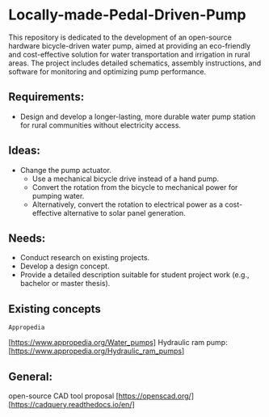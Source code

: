 # Locally-made-Pedal-Driven-Pump
This repository is dedicated to the development of an open-source hardware bicycle-driven water pump, aimed at providing an eco-friendly and cost-effective solution for water transportation and irrigation in rural areas. The project includes detailed schematics, assembly instructions, and software for monitoring and optimizing pump performance.

## Requirements:

- Design and develop a longer-lasting, more durable water pump station for rural communities without electricity access.

## Ideas:
- Change the pump actuator.
  - Use a mechanical bicycle drive instead of a hand pump.
  - Convert the rotation from the bicycle to mechanical power for pumping water.
  - Alternatively, convert the rotation to electrical power as a cost-effective alternative to solar panel generation.

## Needs:
- Conduct research on existing projects.
- Develop a design concept.
- Provide a detailed description suitable for student project work (e.g., bachelor or master thesis).

## Existing concepts
	Appropedia
 [https://www.appropedia.org/Water_pumps]
Hydraulic ram pump: [https://www.appropedia.org/Hydraulic_ram_pumps]
	
## General:
 open-source CAD tool proposal 
  [https://openscad.org/]
  [https://cadquery.readthedocs.io/en/]
